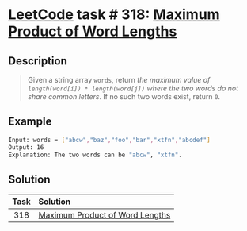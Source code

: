 # [LeetCode][leetcode] task # 318: [Maximum Product of Word Lengths][task]

Description
-----------

> Given a string array `words`, return _the maximum value of `length(word[i]) * length(word[j])`
> where the two words do not share common letters_. If no such two words exist, return `0`.

Example
-------

```sh
Input: words = ["abcw","baz","foo","bar","xtfn","abcdef"]
Output: 16
Explanation: The two words can be "abcw", "xtfn".
```

Solution
--------

| Task | Solution                                    |
|:----:|:--------------------------------------------|
| 318  | [Maximum Product of Word Lengths][solution] |


[leetcode]: <http://leetcode.com/>
[task]: <https://leetcode.com/problems/maximum-product-of-word-lengths/>
[solution]: <https://github.com/wellaxis/praxis-leetcode/blob/main/src/main/java/com/witalis/praxis/leetcode/task/h4/p318/option/Practice.java>
